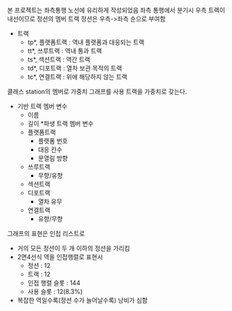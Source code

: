 본 프로젝트는 좌측통행 노선에 유리하게 작성되었음
좌측 통행에서 분기시 우측 트랙이 내선이므로
정션의 멤버 트랙 정션은 우측->좌측 순으로 부여함

* 트랙
	* tp*, 플랫폼트랙 : 역내 플랫폼과 대응되는 트랙
	* tt*, 쓰루트랙 : 역내 통과 트랙
	* ts*, 섹션트랙 : 역간 트랙
	* td*, 디포트랙 : 열차 보관 목적의 트랙
	* tc*, 연결트랙 : 위에 해당하지 않는 트랙

클래스 station의 멤버로 가중치 그래프를 사용
트랙을 가중치로 갖는다.

* 기반 트랙 멤버 변수
	* 이름
	* 길이
*파생 트랙 멤버 변수
	* 플랫폼트랙
		* 플랫폼 번호
		* 대응 칸수
		* 문열림 방향
	* 쓰루트랙
		* 무향/유향
	* 섹션트랙
	* 디포트랙
		* 열차 유무
	* 연결트랙
		* 유향/무향

그래프의 표현은 인접 리스트로
* 거의 모든 정션이 두 개 이하의 정션을 가리킴
* 2면4선식 역을 인접행렬로 표현시
	* 정션 : 12
	* 트랙 : 12
	* 인접 행렬 슬롯 : 144
	* 사용 슬롯 : 12(8.3%)
* 복잡한 역일수록(정션 수가 늘어날수록) 낭비가 심함